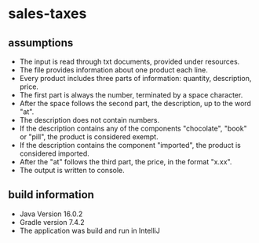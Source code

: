 # sales-taxes
## assumptions
* The input is read through txt documents, provided under resources.
* The file provides information about one product each line.
* Every product includes three parts of information: quantity, description, price. 
* The first part is always the number, terminated by a space character.
* After the space follows the second part, the description, up to the word "at".
* The description does not contain numbers.
* If the description contains any of the components "chocolate", "book" or "pill", the product is considered exempt.
* If the description contains the component "imported", the product is considered imported.
* After the "at" follows the third part, the price, in the format "x.xx".
* The output is written to console.

## build information
* Java Version 16.0.2
* Gradle version 7.4.2
* The application was build and run in IntelliJ